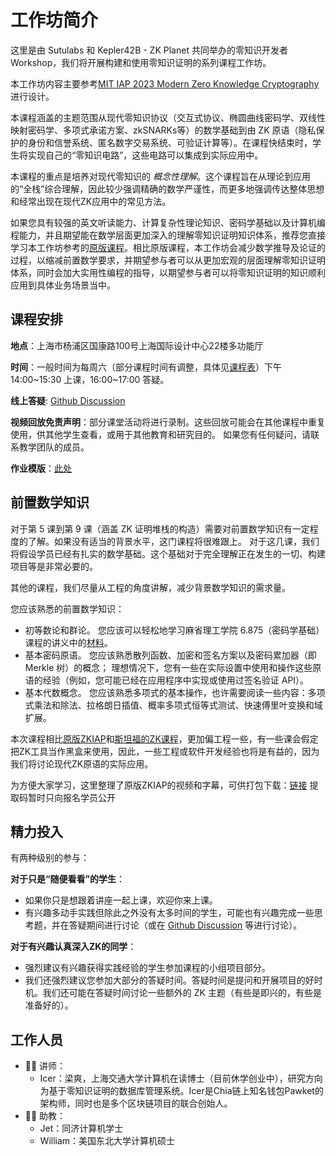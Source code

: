 # 工作坊简介

这里是由 Sutulabs 和 Kepler42B - ZK Planet 共同举办的零知识开发者Workshop，我们将开展构建和使用零知识证明的系列课程工作坊。

本工作坊内容主要参考[MIT IAP 2023 Modern Zero Knowledge Cryptography](https://zkiap.com/)进行设计。

本课程涵盖的主题范围从现代零知识协议（交互式协议、椭圆曲线密码学、双线性映射密码学、多项式承诺方案、zkSNARKs等）的数学基础到由 ZK 原语（隐私保护的身份和信誉系统、匿名数字交易系统、可验证计算等）。在课程快结束时，学生将实现自己的“零知识电路”，这些电路可以集成到实际应用中。

本课程的重点是培养对现代零知识的 _概念性理解_。这个课程旨在从理论到应用的“全栈”综合理解，因此较少强调精确的数学严谨性，而更多地强调传达整体思想和经常出现在现代ZK应用中的常见方法。

如果您具有较强的英文听读能力、计算复杂性理论知识、密码学基础以及计算机编程能力，并且期望能在数学层面更加深入的理解零知识证明知识体系，推荐您直接学习本工作坊参考的[原版课程](https://zkiap.com/)。相比原版课程，本工作坊会减少数学推导及论证的过程，以缩减前置数学要求，并期望参与者可以从更加宏观的层面理解零知识证明体系，同时会加大实用性编程的指导，以期望参与者可以将零知识证明的知识顺利应用到具体业务场景当中。

## 课程安排

**地点**：上海市杨浦区国康路100号上海国际设计中心22楼多功能厅

**时间**：一般时间为每周六（部分课程时间有调整，具体见[课程表](/syllabus)）下午 14:00~15:30 上课，16:00~17:00 答疑。

**线上答疑**: [Github Discussion](https://github.com/SutuLabs/zkcourse/discussions)

**视频回放免责声明**：部分课堂活动将进行录制。这些回放可能会在其他课程中重复使用，供其他学生查看，或用于其他教育和研究目的。 如果您有任何疑问，请联系教学团队的成员。

**作业模版**：[此处](https://github.com/SutuLabs/zkcourse-homework)

## 前置数学知识

对于第 5 课到第 9 课（涵盖 ZK 证明堆栈的构造）需要对前置数学知识有一定程度的了解。如果没有适当的背景水平，这门课程将很难跟上。
对于这几课，我们将假设学员已经有扎实的数学基础。这个基础对于完全理解正在发生的一切、构建项目等是非常必要的。

其他的课程，我们尽量从工程的角度讲解，减少背景数学知识的需求量。

您应该熟悉的前置数学知识：

- 初等数论和群论。 您应该可以轻松地学习麻省理工学院 6.875（密码学基础）课程的讲义中的[材料](https://mit6875.github.io/HANDOUTS/numbertheory.pdf)。
- 基本密码原语。 您应该熟悉散列函数、加密和签名方案以及密码累加器（即 Merkle 树）的概念； 理想情况下，您有一些在实际设置中使用和操作这些原语的经验（例如，您可能已经在应用程序中实现或使用过签名验证 API）。
- 基本代数概念。 您应该熟悉多项式的基本操作，也许需要阅读一些内容：多项式乘法和除法、拉格朗日插值、概率多项式恒等式测试、快速傅里叶变换和域扩展。

本次课程相比[原版ZKIAP](https://zkiap.com/)和[斯坦福的ZK课程](https://zk-learning.org/)，更加偏工程一些，有一些课会假定把ZK工具当作黑盒来使用，因此，一些工程或软件开发经验也将是有益的，因为我们将讨论现代ZK原语的实际应用。

为方便大家学习，这里整理了原版ZKIAP的视频和字幕，可供打包下载：[链接](https://pan.baidu.com/s/1u3hYbsua3HNvJytlIcR3Rw)  提取码暂时只向报名学员公开

## 精力投入

有两种级别的参与：

**对于只是“随便看看”的学生**：
  - 如果你只是想跟着讲座一起上课，欢迎你来上课。
  - 有兴趣多动手实践但除此之外没有太多时间的学生，可能也有兴趣完成一些思考题，并在答疑期间进行讨论（或在 [Github Discussion](https://github.com/SutuLabs/zkcourse/discussions) 等进行讨论）。

**对于有兴趣认真深入ZK的同学**：
  - 强烈建议有兴趣获得实践经验的学生参加课程的小组项目部分。
  - 我们还强烈建议您参加大部分的答疑时间。答疑时间是提问和开展项目的好时机。我们还可能在答疑时间讨论一些额外的 ZK 主题（有些是即兴的，有些是准备好的）。

## 工作人员

- 👨‍🏫 讲师：
    - Icer：梁爽，上海交通大学计算机在读博士（目前休学创业中），研究方向为基于零知识证明的数据库管理系统。Icer是Chia链上知名钱包Pawket的架构师，同时也是多个区块链项目的联合创始人。
- 👨‍🎓 助教：
    - Jet：同济计算机学士
    - William：美国东北大学计算机硕士